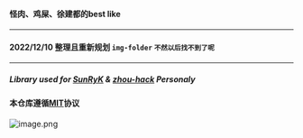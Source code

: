
#### 怪肉、鸡屎、徐建都的best like
---
#### 2022/12/10 整理且重新规划 `img-folder` `不然以后找不到了呢`
---
##### Library used for [SunRyK](../../..) & [zhou-hack](https://github.com/zhou-hack) Personaly

#### 本仓库遵循[MIT](../LICENSE)协议

![image.png](https://i.postimg.cc/4yCtqwLj/image.png)